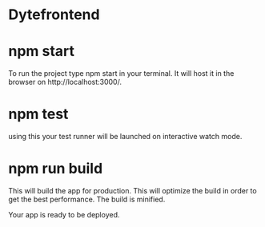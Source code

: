 # Dytefrontend

# npm start

To run the project type npm start in your terminal. It will host it in the browser on http://localhost:3000/.

# npm test

using this your test runner will be launched on interactive watch mode. 

# npm run build 

This will build the app for production. This will optimize the build in order to get the best performance. The build is minified.

Your app is ready to be deployed. 


